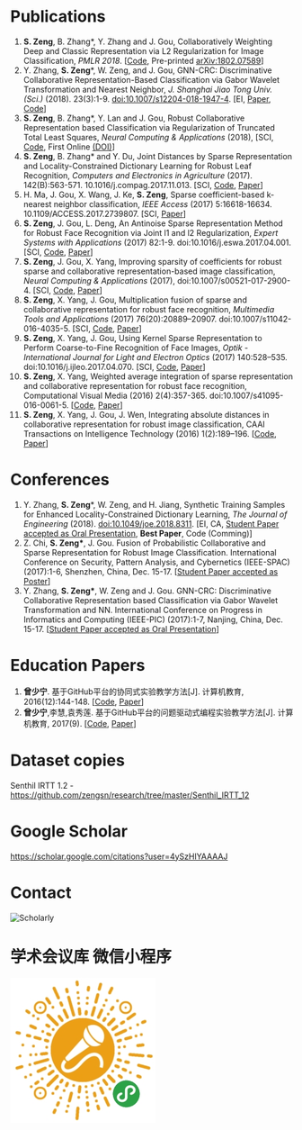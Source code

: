 # Publications

1. **S. Zeng**, B. Zhang*, Y. Zhang and J. Gou, Collaboratively Weighting Deep and Classic Representation via L2 Regularization for Image Classification, *PMLR 2018*. [[Code](https://github.com/zengsn/pub-2018-acml-deepcwc), Pre-printed [arXiv:1802.07589](https://arxiv.org/abs/1802.07589)]
2. Y. Zhang, **S. Zeng***, W. Zeng, and J. Gou, GNN-CRC: Discriminative Collaborative Representation-Based Classification via Gabor Wavelet Transformation and Nearest Neighbor, *J. Shanghai Jiao Tong Univ. (Sci.)* (2018). 23(3):1-9. [doi:10.1007/s12204-018-1947-4](https://doi.org/10.1007/s12204-018-1947-4). [EI, [Paper](https://link.springer.com/article/10.1007/s12204-018-1960-7), [Code](https://github.com/zengsn/research/tree/master/2017-ieee-pic-gnn-crc)]
3. **S. Zeng**, B. Zhang*, Y. Lan and J. Gou, Robust Collaborative Representation based Classification via Regularization of Truncated Total Least Squares, *Neural Computing & Applications* (2018), [SCI, [Code](https://github.com/zengsn/pub-2018-ncaa-tcrc), First Online [(DOI)](https://doi.org/10.1007/s00521-018-3403-7)]
4. **S. Zeng**, B. Zhang* and Y. Du, Joint Distances by Sparse Representation and Locality-Constrained Dictionary Learning for Robust Leaf Recognition, *Computers and Electronics in Agriculture* (2017). 142(B):563-571. 10.1016/j.compag.2017.11.013. [SCI, [Code](https://github.com/zengsn/pub-2017-compag-srdl-leaf), [Paper](https://www.sciencedirect.com/science/article/pii/S0168169917310876)]
5. H. Ma, J. Gou, X. Wang, J. Ke, **S. Zeng**, Sparse coefficient-based k-nearest neighbor classification, *IEEE Access* (2017) 5:16618-16634. 10.1109/ACCESS.2017.2739807. [SCI, [Paper](http://ieeexplore.ieee.org/document/8010421/)]
6. **S. Zeng**, J. Gou, L. Deng, An Antinoise Sparse Representation Method for Robust Face Recognition via Joint l1 and l2 Regularization, *Expert Systems with Applications* (2017) 82:1-9. doi:10.1016/j.eswa.2017.04.001. [SCI, [Code](https://github.com/zengsn/pub-2017-eswa-anti-l1l2), [Paper](https://www.sciencedirect.com/science/article/pii/S0957417417302373)]
7. **S. Zeng**, J. Gou, X. Yang, Improving sparsity of coefficients for robust sparse and collaborative representation-based image classification, *Neural Computing & Applications* (2017), doi:10.1007/s00521-017-2900-4. [SCI, [Code](https://github.com/zengsn/pub-2017-ncaa-square-sparsity), [Paper](https://link.springer.com/article/10.1007/s00521-017-2900-4)]
8. **S. Zeng**, X. Yang, J. Gou, Multiplication fusion of sparse and collaborative representation for robust face recognition, *Multimedia Tools and Applications* (2017) 76(20):20889–20907. doi:10.1007/s11042-016-4035-5. [SCI, [Code](https://github.com/zengsn/pub-2016-mtap-scrc), [Paper](http://link.springer.com/article/10.1007/s11042-016-4035-5)]
9. **S. Zeng**, X. Yang, J. Gou, Using Kernel Sparse Representation to Perform Coarse-to-Fine Recognition of Face Images, *Optik - International Journal for Light and Electron Optics* (2017) 140:528–535. doi:10.1016/j.ijleo.2017.04.070. [SCI, [Code](https://github.com/zengsn/pub-2017-optik-kernel-coarse-to-fine), [Paper](http://www.sciencedirect.com/science/article/pii/S0030402617304746)]
10. **S. Zeng**, X. Yang, Weighted average integration of sparse representation and collaborative representation for robust face recognition, Computational Visual Media (2016) 2(4):357-365. doi:10.1007/s41095-016-0061-5. [[Code](https://github.com/zengsn/pub-2016-cvmj-wscrc), [Paper](http://link.springer.com/article/10.1007/s41095-016-0061-5)]
11. **S. Zeng**, X. Yang, J. Gou, J. Wen, Integrating absolute distances in collaborative representation for robust image classification, CAAI Transactions on Intelligence Technology (2016) 1(2):189–196. [[Code](https://github.com/zengsn/pub-2016-caai-trit-crc-abs-fusion), [Paper](http://www.sciencedirect.com/science/article/pii/S2468232216300294)]

# Conferences

1. Y. Zhang, **S. Zeng***, W. Zeng, and H. Jiang, Synthetic Training Samples for Enhanced Locality-Constrained Dictionary Learning, *The Journal of Engineering* (2018). [doi:10.1049/joe.2018.8311](https://doi.org/10.1049/joe.2018.8311). [EI, CA, [Student Paper accepted as Oral Presentation](http://digital-library.theiet.org/content/journals/10.1049/joe.2018.8311), **Best Paper**, Code (Comming)]
2. Z. Chi, **S. Zeng\***, J. Gou. Fusion of Probabilistic Collaborative and Sparse Representation for Robust Image Classification. International Conference on Security, Pattern Analysis, and Cybernetics (IEEE-SPAC) (2017):1-6, Shenzhen, China, Dec. 15-17. [[Student Paper accepted as Poster](http://ieee-spac.org)]
3. Y. Zhang, **S. Zeng\***, W. Zeng and J. Gou. GNN-CRC: Discriminative Collaborative Representation based Classification via Gabor Wavelet Transformation and NN. International Conference on Progress in Informatics and Computing (IEEE-PIC) (2017):1-7, Nanjing, China, Dec. 15-17. [[Student Paper accepted as Oral Presentation](http://pic2017.njust.edu.cn)]


# Education Papers

1. **曾少宁**. 基于GitHub平台的协同式实验教学方法[J]. 计算机教育, 2016(12):144-148. [[Code](https://github.com/zengsn/edu-2016-github-based-lab), [Paper](http://d.wanfangdata.com.cn/Periodical/jsjjy201612038)]
2. **曾少宁**,李慧,袁秀莲. 基于GitHub平台的问题驱动式编程实验教学方法[J]. 计算机教育, 2017(9). [[Code](https://github.com/zengsn/edu-2017-issue-based-lab), [Paper](http://d.wanfangdata.com.cn/Periodical/jsjjy201612038)]

# Dataset copies

 Senthil IRTT 1.2 - https://github.com/zengsn/research/tree/master/Senthil_IRTT_12
 
# Google Scholar

https://scholar.google.com/citations?user=4ySzHlYAAAAJ 

# Contact 

![Scholarly](./Scholarly.jpg "Scholarly on WeChat")

# 学术会议库 微信小程序

![学术会议库](./WeScholar.jpg "『学术会议库』微信小程序")
